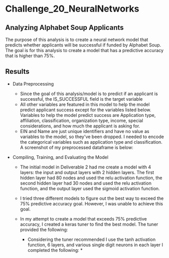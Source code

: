 # Challenge_20_NeuralNetworks

## Analyzing Alphabet Soup Applicants

The purpose of this analysis is to create a neural network model that predicts whether applicants will be successful if funded by Alphabet Soup. The goal is for this analysis to create a model that has a predictive accuracy that is higher than 75%.

## Results
 * Data Preprocessing
    * Since the goal of this analysis/model is to predict if an applicant is successful, the IS_SUCCESSFUL field is the target variable
    * All other variables are featured in this model to help the model predict applicant success except for the variables listed below. Variables to help the model predict success are Application type, affiliation, classification, organization type, income, special considerations, and how much the applicant is asking for.
    * EIN and Name are just unique identifiers and have no value as variables to the model, so they've been dropped.
 I needed to encode the categorical variables such as application type and classification. A screenshot of my preprocessed dataframe is below:
 
 
 * Compiling, Training, and Evaluating the Model
    * The initial model in Deliverable 2 had me create a model with 4 layers: the input and output layers with 2 hidden layers. The first hidden layer had 80 nodes and used the relu activation function, the second hidden layer had 30 nodes and used the relu activation function, and the output layer used the sigmoid activation function.
    * I tried three different models to figure out the best way to exceed the 75% predictive accuracy goal. However, I was unable to achieve this goal.
    * In my attempt to create a model that exceeds 75% predictive accuracy, I created a keras tuner to find the best model. The tuner provided the following:
    
      * Considering the tuner recommended I use the tanh activation function, 6 layers, and various single digit neurons in each layer I completed the following:
          * 

